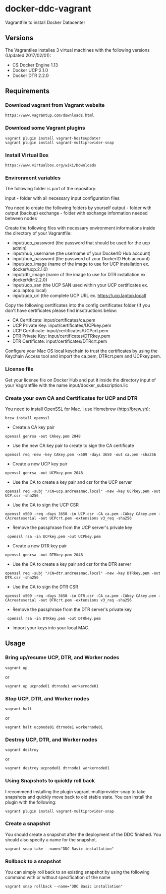 # docker-ddc-vagrant
Vagrantfile to install Docker Datacenter

## Versions

The Vagrantiles installes 3 virtual machines with the following versions (Updated 2017/02/01):

 * CS Docker Engine 1.13
 * Docker UCP 2.1.0
 * Docker DTR 2.2.0

## Requirements

### Download vagrant from Vagrant website

```
https://www.vagrantup.com/downloads.html
```

### Download some Vagrant plugins

```
vagrant plugin install vagrant-hostsupdater
vagrant plugin install vagrant-multiprovider-snap
```

### Install Virtual Box

```
https://www.virtualbox.org/wiki/Downloads
```

### Environment variables

The following folder is part of the repository:

input - folder with all necessary input configuration files

You need to create the following folders by yourself
output - folder with output (backup)
exchange - folder with exchange information needed between nodes

Create the following files with necessary environment informations inside the directory of your Vagrantfile:

* input/ucp_password (the password that should be used for the ucp admin)
* input/hub_username (the username of your DockerID Hub account)
* input/hub_password (the password of zour DockerID Hub account)
* input/ucp_image (name of the image to use for UCP installation ex. docker/ucp:2.1.0)
* input/dtr_image (name of the image to use for DTR installation ex. docker/dtr:2.2.0)
* input/ucp_san (the UCP SAN used within your UCP certificates ex. ucp.laptop.local)
* input/ucp_url (the complete UCP URL ex. https://ucp.laptop.local)

Copy the following certificates into the config certificates folder (If you don't have certificates please find insctructions below:

* CA Certificate: input/certificates/ca.pem
* UCP Private Key: input/certificates/UCPkey.pem
* UCP Certificate: input/certificates/UCPcrt.pem
* DTR Private Key: input/certificates/DTRkey.pem
* DTR Certificate: input/certificates/DTRcrt.pem

Configure your Mac OS local keychain to trust the certificates by using the Keychain Access tool and import the ca.pem, DTRcrt.pem and UCPkey.pem. 

### License file

Get your license file on Docker Hub and put it inside the directory input of your Vagrantfile with the name input/docker_subscription.lic

### Create your own CA and Certificates for UCP and DTR

You need to install OpenSSL for Mac. I use Homebrew (http://brew.sh):

```
brew install openssl
```

* Create a CA key pair

```
openssl genrsa -out CAkey.pem 2048
```

* Use the new CA key pair to create to sign the CA certificate

```
openssl req -new -key CAkey.pem -x509 -days 3650 -out ca.pem -sha256
```

* Create a new UCP key pair

```
openssl genrsa -out UCPkey.pem 2048
```

* Use the CA to create a key pair and csr for the UCP server

```
openssl req -subj "/CN=ucp.andreasmac.local" -new -key UCPkey.pem -out UCP.csr -sha256
```

* Use the CA to sign the UCP CSR

```
openssl x509 -req -days 3650 -in UCP.csr -CA ca.pem -CAkey CAkey.pem -CAcreateserial -out UCPcrt.pem -extensions v3_req -sha256
```

* Remove the passphrase from the UCP server's private key

```
 openssl rsa -in UCPkey.pem -out UCPkey.pem
```

* Create a new DTR key pair

```
openssl genrsa -out DTRkey.pem 2048
```

* Use the CA to create a key pair and csr for the DTR server

```
openssl req -subj "/CN=dtr.andreasmac.local" -new -key DTRkey.pem -out DTR.csr -sha256
```

* Use the CA to sign the DTR CSR

```
openssl x509 -req -days 3650 -in DTR.csr -CA ca.pem -CAkey CAkey.pem -CAcreateserial -out DTRcrt.pem -extensions v3_req -sha256
```

* Remove the passphrase from the DTR server's private key

```
 openssl rsa -in DTRkey.pem -out DTRkey.pem
```

* Import your keys into your local MAC.

## Usage

### Bring up/resume UCP, DTR, and Worker nodes

```
vagrant up
```
or

```
vagrant up ucpnode01 dtrnode1 workernode01
```

### Stop UCP, DTR, and Worker nodes

```
vagrant halt
```
or

```
vagrant halt ucpnode01 dtrnode1 workernode01
```
### Destroy UCP, DTR, and Worker nodes

```
vagrant destroy
```
or

```
vagrant destroy ucpnode01 dtrnode1 workernode01
```
### Using Snapshots to quickly roll back

I recommend installing the plugin vagrant-multiprovider-snap to take snapshots and quickly move back to old stable state. You can install the plugin with the following:

```
vagrant plugin install vagrant-multiprovider-snap
```

### Create a snapshot

You should create a snapshot after the deployment of the DDC finished. You should also specify a name for the snapshot.

```
vagrant snap take --name="DDC Basic installation"
```

### Rollback to a snapshot

You can simply roll back to an existing snapshot by using the following command with or without specification of the name

```
vagrant snap rollback --name="DDC Basic installation"
```
